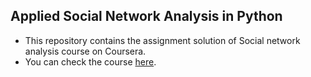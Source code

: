 ## Applied Social Network Analysis in Python
- This repository contains the assignment solution of Social network analysis course on Coursera.
- You can check the course [here](https://www.coursera.org/learn/python-social-network-analysis).
